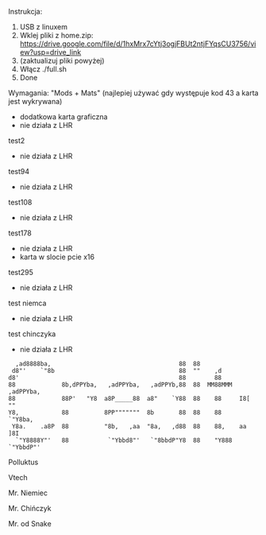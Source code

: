 Instrukcja:

1. USB z linuxem
2. Wklej pliki z home.zip: https://drive.google.com/file/d/1hxMrx7cYtj3ogjFBUt2ntjFYqsCU3756/view?usp=drive_link
3. (zaktualizuj pliki powyżej)
4. Włącz ./full.sh
5. Done



Wymagania:
"Mods + Mats" (najlepiej używać gdy występuje kod 43 a karta jest wykrywana)
- dodatkowa karta graficzna
- nie działa z LHR

test2
- nie działa z LHR

test94
- nie działa z LHR

test108
- nie działa z LHR

test178
- nie działa z LHR
- karta w slocie pcie x16

test295
- nie działa z LHR

test niemca
- nie działa z LHR

test chinczyka
- nie działa z LHR




```                                                                            
  ,ad8888ba,                                    88  88                      
 d8"'    `"8b                                   88  ""    ,d                
d8'                                             88        88                
88             8b,dPPYba,   ,adPPYba,   ,adPPYb,88  88  MM88MMM  ,adPPYba,  
88             88P'   "Y8  a8P_____88  a8"    `Y88  88    88     I8[    ""  
Y8,            88          8PP"""""""  8b       88  88    88      `"Y8ba,   
 Y8a.    .a8P  88          "8b,   ,aa  "8a,   ,d88  88    88,    aa    ]8I  
  `"Y8888Y"'   88           `"Ybbd8"'   `"8bbdP"Y8  88    "Y888  `"YbbdP"'  
 ```
                                                                           

Polluktus

Vtech

Mr. Niemiec

Mr. Chińczyk

Mr. od Snake
